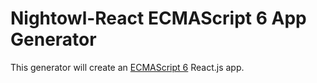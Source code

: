 # Nightowl-React ECMAScript 6 App Generator

This generator will create an [ECMAScript 6]() React.js app.